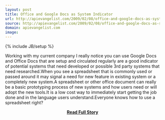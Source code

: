 ```yaml
---
layout: post
title: Office and Google Docs as System Indicator
url: http://apievangelist.com/2009/02/08/office-and-google-docs-as-system-indicator/
source: http://apievangelist.com/2009/02/08/office-and-google-docs-as-system-indicator/
domain: apievangelist.com
image: 
---
```

{% include JB/setup %}<p>Working with my current company I really notice you can use Google Docs and Office Docs that are setup and circulated regularly are a good indicator of potential systems that need developed or possible 3rd party systems that need researched.When you see a spreadsheet that is commonly used or passed around it may signal a need for new feature in existing system or a completely new system.A spreadsheet or other office document can really be a basic prototyping process of new systems and how users need or will adopt the new tools.It is a low cost way to immediately start getting the job done and in the language users understand.Everyone knows how to use a spreadsheet right?</p>
<center><p><a href="http://apievangelist.com/2009/02/08/office-and-google-docs-as-system-indicator/" style='padding:25px; font-sze:18px; font-weight: bold;'>Read Full Story</a></p></center>
